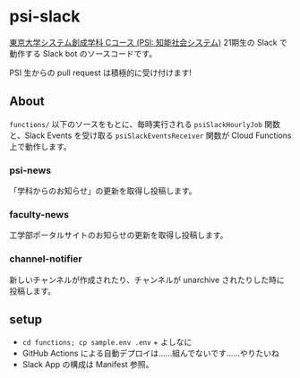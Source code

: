 # psi-slack

[東京大学システム創成学科 Cコース (PSI: 知能社会システム)](https://www.si.t.u-tokyo.ac.jp/course/psi/) 21期生の Slack で動作する Slack bot のソースコードです。

PSI 生からの pull request は積極的に受け付けます!

## About

`functions/` 以下のソースをもとに、毎時実行される `psiSlackHourlyJob` 関数と、Slack Events を受け取る `psiSlackEventsReceiver` 関数が Cloud Functions 上で動作します。

### psi-news

「学科からのお知らせ」の更新を取得し投稿します。

### faculty-news

工学部ポータルサイトのお知らせの更新を取得し投稿します。

### channel-notifier

新しいチャンネルが作成されたり、チャンネルが unarchive されたりした時に投稿します。

## setup

* `cd functions; cp sample.env .env` + よしなに
* GitHub Actions による自動デプロイは……組んでないです……やりたいね
* Slack App の構成は Manifest 参照。
